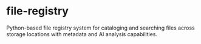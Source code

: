 # file-registry
Python-based file registry system for cataloging and searching files across storage locations with metadata and AI analysis capabilities.
